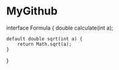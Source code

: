 # MyGithub

interface Formula {
    double calculate(int a);

    default double sqrt(int a) {
        return Math.sqrt(a);
    }
}
